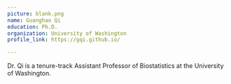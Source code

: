 ```yaml
---
picture: blank.png
name: Guanghao Qi
education: Ph.D.
organization: University of Washington
profile_link: https://gqi.github.io/

---
```


Dr. Qi is a tenure-track Assistant Professor of Biostatistics at the University of Washington.